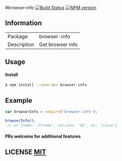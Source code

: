 #browser-info
[![Build Status](https://travis-ci.org/stevelacy/browser-info.png?branch=master)](https://travis-ci.org/stevelacy/browser-info)
[![NPM version](https://badge.fury.io/js/browser-info.png)](http://badge.fury.io/js/browser-info)


## Information

<table>
<tr>
<td>Package</td><td>browser-info</td>
</tr>
<tr>
<td>Description</td>
<td>Get browser info</td>
</tr>
</table>

## Usage

#### Install

```sh
$ npm install --save-dev browser-info
```

## Example

```js
var browserInfo = require('browser-info');

browserInfo();
 // => {name: 'Chrome', version: '42', os: 'Linux'}


```

#### PRs welcome for additional features

## LICENSE [MIT](LICENSE)
